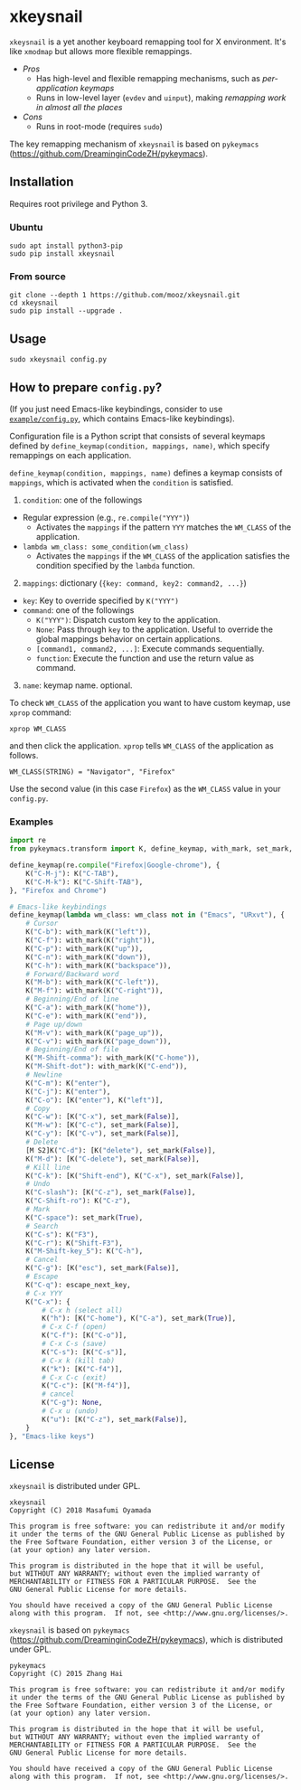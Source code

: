 # xkeysnail

`xkeysnail` is a yet another keyboard remapping tool for X environment. It's
like `xmodmap` but allows more flexible remappings.

- *Pros*
  - Has high-level and flexible remapping mechanisms, such as *per-application keymaps*
  - Runs in low-level layer (`evdev` and `uinput`), making *remapping work in almost all the places*
- *Cons*
  - Runs in root-mode (requires `sudo`)

The key remapping mechanism of `xkeysnail` is based on `pykeymacs`
(https://github.com/DreaminginCodeZH/pykeymacs).

## Installation

Requires root privilege and Python 3.

### Ubuntu

    sudo apt install python3-pip
    sudo pip install xkeysnail

### From source

    git clone --depth 1 https://github.com/mooz/xkeysnail.git
    cd xkeysnail
    sudo pip install --upgrade .
    
## Usage

    sudo xkeysnail config.py

## How to prepare `config.py`?

(If you just need Emacs-like keybindings, consider to
use
[`example/config.py`](https://github.com/mooz/xkeysnail/blob/master/example/config.py),
which contains Emacs-like keybindings).

Configuration file is a Python script that consists of several keymaps defined
by `define_keymap(condition, mappings, name)`, which specify remappings on each
application.

`define_keymap(condition, mappings, name)` defines a keymap consists of
`mappings`, which is activated when the `condition` is satisfied.

1. `condition`: one of the followings
  - Regular expression (e.g., `re.compile("YYY")`)
    - Activates the `mappings` if the pattern `YYY` matches the `WM_CLASS` of
      the application.
  - `lambda wm_class: some_condition(wm_class)`
    - Activates the `mappings` if the `WM_CLASS` of the application satisfies
      the condition specified by the `lambda` function.
2. `mappings`: dictionary (`{key: command, key2: command2, ...}`)
  - `key`: Key to override specified by `K("YYY")`
  - `command`: one of the followings
    - `K("YYY")`: Dispatch custom key to the application.
    - `None`: Pass through `key` to the application. Useful to override the
      global mappings behavior on certain applications.
    - `[command1, command2, ...]`: Execute commands sequentially.
    - `function`: Execute the function and use the return value as command.
3. `name`: keymap name. optional.

To check `WM_CLASS` of the application you want to have custom keymap, use
`xprop` command:

    xprop WM_CLASS

and then click the application. `xprop` tells `WM_CLASS` of the application as follows.

    WM_CLASS(STRING) = "Navigator", "Firefox"

Use the second value (in this case `Firefox`) as the `WM_CLASS` value in your
`config.py`.

### Examples

```python
import re
from pykeymacs.transform import K, define_keymap, with_mark, set_mark, escape_next_key

define_keymap(re.compile("Firefox|Google-chrome"), {
    K("C-M-j"): K("C-TAB"),
    K("C-M-k"): K("C-Shift-TAB"),
}, "Firefox and Chrome")

# Emacs-like keybindings
define_keymap(lambda wm_class: wm_class not in ("Emacs", "URxvt"), {
    # Cursor
    K("C-b"): with_mark(K("left")),
    K("C-f"): with_mark(K("right")),
    K("C-p"): with_mark(K("up")),
    K("C-n"): with_mark(K("down")),
    K("C-h"): with_mark(K("backspace")),
    # Forward/Backward word
    K("M-b"): with_mark(K("C-left")),
    K("M-f"): with_mark(K("C-right")),
    # Beginning/End of line
    K("C-a"): with_mark(K("home")),
    K("C-e"): with_mark(K("end")),
    # Page up/down
    K("M-v"): with_mark(K("page_up")),
    K("C-v"): with_mark(K("page_down")),
    # Beginning/End of file
    K("M-Shift-comma"): with_mark(K("C-home")),
    K("M-Shift-dot"): with_mark(K("C-end")),
    # Newline
    K("C-m"): K("enter"),
    K("C-j"): K("enter"),
    K("C-o"): [K("enter"), K("left")],
    # Copy
    K("C-w"): [K("C-x"), set_mark(False)],
    K("M-w"): [K("C-c"), set_mark(False)],
    K("C-y"): [K("C-v"), set_mark(False)],
    # Delete
    [M S2]K("C-d"): [K("delete"), set_mark(False)],
    K("M-d"): [K("C-delete"), set_mark(False)],
    # Kill line
    K("C-k"): [K("Shift-end"), K("C-x"), set_mark(False)],
    # Undo
    K("C-slash"): [K("C-z"), set_mark(False)],
    K("C-Shift-ro"): K("C-z"),
    # Mark
    K("C-space"): set_mark(True),
    # Search
    K("C-s"): K("F3"),
    K("C-r"): K("Shift-F3"),
    K("M-Shift-key_5"): K("C-h"),
    # Cancel
    K("C-g"): [K("esc"), set_mark(False)],
    # Escape
    K("C-q"): escape_next_key,
    # C-x YYY
    K("C-x"): {
        # C-x h (select all)
        K("h"): [K("C-home"), K("C-a"), set_mark(True)],
        # C-x C-f (open)
        K("C-f"): [K("C-o")],
        # C-x C-s (save)
        K("C-s"): [K("C-s")],
        # C-x k (kill tab)
        K("k"): [K("C-f4")],
        # C-x C-c (exit)
        K("C-c"): [K("M-f4")],
        # cancel
        K("C-g"): None,
        # C-x u (undo)
        K("u"): [K("C-z"), set_mark(False)],
    }
}, "Emacs-like keys")
```

## License

`xkeysnail` is distributed under GPL.

    xkeysnail
    Copyright (C) 2018 Masafumi Oyamada

    This program is free software: you can redistribute it and/or modify
    it under the terms of the GNU General Public License as published by
    the Free Software Foundation, either version 3 of the License, or
    (at your option) any later version.

    This program is distributed in the hope that it will be useful,
    but WITHOUT ANY WARRANTY; without even the implied warranty of
    MERCHANTABILITY or FITNESS FOR A PARTICULAR PURPOSE.  See the
    GNU General Public License for more details.

    You should have received a copy of the GNU General Public License
    along with this program.  If not, see <http://www.gnu.org/licenses/>.

`xkeysnail` is based on `pykeymacs`
 (https://github.com/DreaminginCodeZH/pykeymacs), which is distributed under
 GPL.

    pykeymacs
    Copyright (C) 2015 Zhang Hai

    This program is free software: you can redistribute it and/or modify
    it under the terms of the GNU General Public License as published by
    the Free Software Foundation, either version 3 of the License, or
    (at your option) any later version.

    This program is distributed in the hope that it will be useful,
    but WITHOUT ANY WARRANTY; without even the implied warranty of
    MERCHANTABILITY or FITNESS FOR A PARTICULAR PURPOSE.  See the
    GNU General Public License for more details.

    You should have received a copy of the GNU General Public License
    along with this program.  If not, see <http://www.gnu.org/licenses/>.
